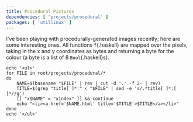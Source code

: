 ```yaml
---
title: Procedural Pictures
dependencies: [ 'projects/procedural' ]
packages: [ 'utillinux' ]
---
```


I've been playing with procedurally-generated images recently; here are some interesting ones. All functions `f`{.haskell} are mapped over the pixels, taking in the x and y coordinates as bytes and returning a byte for the colour (a byte is a list of 8 `Bool`{.haskell}s).

```{.unwrap pipe="sh | pandoc -t json"}
echo '<ul>'
for FILE in root/projects/procedural/*
do
    NAME=$(basename "$FILE" | rev | cut -d '.' -f 2- | rev)
    TITLE=$(grep "title[ ]*:" < "$FILE" | sed -e 's/.*title[ ]*:[ ]*//g')
    [[ "x$NAME" = "xindex" ]] && continue
    echo "<li><a href='$NAME.html' title='$TITLE'>$TITLE</a></li>"
done
echo '</ul>'
```
